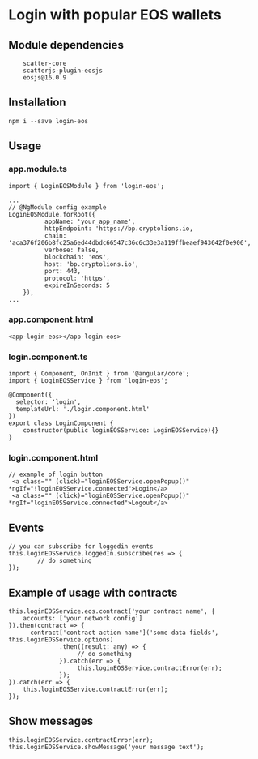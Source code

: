 # Login with popular EOS wallets

## Module dependencies
```
	scatter-core
	scatterjs-plugin-eosjs
	eosjs@16.0.9
```
## Installation
```
npm i --save login-eos
```

## Usage
### app.module.ts
```
import { LoginEOSModule } from 'login-eos';

...
// @NgModule config example
LoginEOSModule.forRoot({
          appName: 'your_app_name',
          httpEndpoint: 'https://bp.cryptolions.io,
          chain: 'aca376f206b8fc25a6ed44dbdc66547c36c6c33e3a119ffbeaef943642f0e906',
          verbose: false,
          blockchain: 'eos',
          host: 'bp.cryptolions.io',
          port: 443,
          protocol: 'https',
          expireInSeconds: 5
    }),
...

```
### app.component.html
```
<app-login-eos></app-login-eos>
```
### login.component.ts
```
import { Component, OnInit } from '@angular/core';
import { LoginEOSService } from 'login-eos';

@Component({
  selector: 'login',
  templateUrl: './login.component.html'
})
export class LoginComponent {
	constructor(public loginEOSService: LoginEOSService){}   
}

```
### login.component.html
```
// example of login button 
 <a class="" (click)="loginEOSService.openPopup()" *ngIf="!loginEOSService.connected">Login</a>
 <a class="" (click)="loginEOSService.openPopup()" *ngIf="loginEOSService.connected">Logout</a>  
```

## Events
```
// you can subscribe for loggedin events 
this.loginEOSService.loggedIn.subscribe(res => {
        // do something
});
```

## Example of usage with contracts
```
this.loginEOSService.eos.contract('your contract name', {
    accounts: ['your network config']
}).then(contract => {
      contract['contract action name']('some data fields', this.loginEOSService.options)
              .then((result: any) => {
                   // do something
              }).catch(err => {
                   this.loginEOSService.contractError(err);
              });
}).catch(err => {
    this.loginEOSService.contractError(err);
});
```

## Show messages
```
this.loginEOSService.contractError(err);
this.loginEOSService.showMessage('your message text');
```




